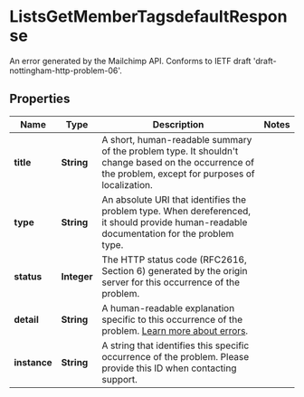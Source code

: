 

# ListsGetMemberTagsdefaultResponse

An error generated by the Mailchimp API. Conforms to IETF draft 'draft-nottingham-http-problem-06'.

## Properties

| Name | Type | Description | Notes |
|------------ | ------------- | ------------- | -------------|
|**title** | **String** | A short, human-readable summary of the problem type. It shouldn&#39;t change based on the occurrence of the problem, except for purposes of localization. |  |
|**type** | **String** | An absolute URI that identifies the problem type. When dereferenced, it should provide human-readable documentation for the problem type. |  |
|**status** | **Integer** | The HTTP status code (RFC2616, Section 6) generated by the origin server for this occurrence of the problem. |  |
|**detail** | **String** | A human-readable explanation specific to this occurrence of the problem. [Learn more about errors](https://mailchimp.com/developer/). |  |
|**instance** | **String** | A string that identifies this specific occurrence of the problem. Please provide this ID when contacting support. |  |



